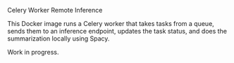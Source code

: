 
Celery Worker Remote Inference

This Docker image runs a Celery worker that takes tasks from a queue, sends them to an inference endpoint, 
updates the task status, and does the summarization locally using Spacy.

Work in progress.